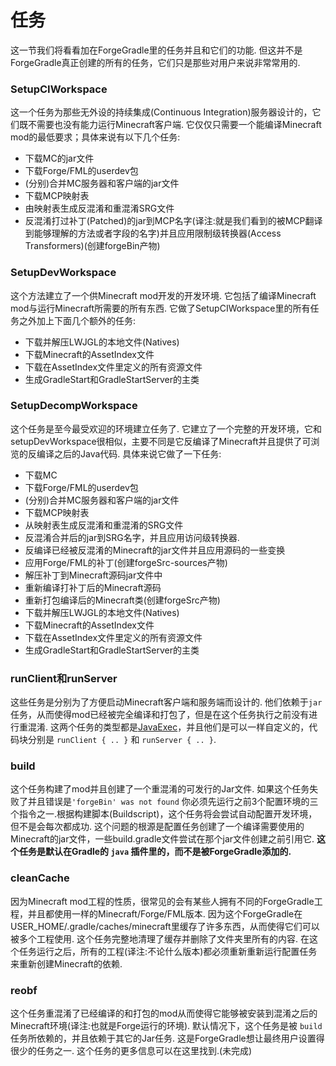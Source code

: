 # 任务

这一节我们将看看加在ForgeGradle里的任务并且和它们的功能. 但这并不是ForgeGradle真正创建的所有的任务，它们只是那些对用户来说非常常用的.

### SetupCIWorkspace

这一个任务为那些无外设的持续集成(Continuous Integration)服务器设计的，它们既不需要也没有能力运行Minecraft客户端. 它仅仅只需要一个能编译Minecraft mod的最低要求；具体来说有以下几个任务:

 - 下载MC的jar文件
 - 下载Forge/FML的userdev包
 - (分别)合并MC服务器和客户端的jar文件
 - 下载MCP映射表
 - 由映射表生成反混淆和重混淆SRG文件
 - 反混淆打过补丁(Patched)的jar到MCP名字(译注:就是我们看到的被MCP翻译到能够理解的方法或者字段的名字)并且应用限制级转换器(Access Transformers)(创建forgeBin产物)

### SetupDevWorkspace

这个方法建立了一个供Minecraft mod开发的开发环境. 它包括了编译Minecraft mod与运行Minecraft所需要的所有东西. 它做了SetupCIWorkspace里的所有任务之外加上下面几个额外的任务:
 - 下载并解压LWJGL的本地文件(Natives)
 - 下载Minecraft的AssetIndex文件
 - 下载在AssetIndex文件里定义的所有资源文件
 - 生成GradleStart和GradleStartServer的主类


### SetupDecompWorkspace

这个任务是至今最受欢迎的环境建立任务了. 它建立了一个完整的开发环境，它和setupDevWorkspace很相似，主要不同是它反编译了Minecraft并且提供了可浏览的反编译之后的Java代码. 具体来说它做了一下任务:

- 下载MC
- 下载Forge/FML的userdev包
- (分别)合并MC服务器和客户端的jar文件
- 下载MCP映射表
- 从映射表生成反混淆和重混淆的SRG文件
- 反混淆合并后的jar到SRG名字，并且应用访问级转换器.
- 反编译已经被反混淆的Minecraft的jar文件并且应用源码的一些变换
- 应用Forge/FML的补丁(创建forgeSrc-sources产物)
- 解压补丁到Minecraft源码jar文件中
- 重新编译打补丁后的Minecraft源码
- 重新打包编译后的Minecraft类(创建forgeSrc产物)
- 下载并解压LWJGL的本地文件(Natives)
- 下载Minecraft的AssetIndex文件
- 下载在AssetIndex文件里定义的所有资源文件
- 生成GradleStart和GradleStartServer的主类

### runClient和runServer

这些任务是分别为了方便启动Minecraft客户端和服务端而设计的. 他们依赖于`jar`任务，从而使得mod已经被完全编译和打包了，但是在这个任务执行之前没有进行重混淆. 这两个任务的类型都是[JavaExec](https://gradle.org/docs/current/dsl/org.gradle.api.tasks.JavaExec.html)，并且他们是可以一样自定义的，代码块分别是 `runClient { .. }` 和 `runServer { .. }`.

### build

这个任务构建了mod并且创建了一个重混淆的可发行的Jar文件. 如果这个任务失败了并且错误是`'forgeBin' was not found` 你必须先运行之前3个配置环境的三个指令之一.根据构建脚本(Buildscript)，这个任务将会尝试自动配置开发环境，但不是会每次都成功. 这个问题的根源是配置任务创建了一个编译需要使用的Minecraft的jar文件，一些build.gradle文件尝试在那个jar文件创建之前引用它. **这个任务是默认在Gradle的 `java` 插件里的，而不是被ForgeGradle添加的.**

### cleanCache

因为Minecraft mod工程的性质，很常见的会有某些人拥有不同的ForgeGradle工程，并且都使用一样的Minecraft/Forge/FML版本. 因为这个ForgeGradle在USER_HOME/.gradle/caches/minecraft里缓存了许多东西，从而使得它们可以被多个工程使用. 这个任务完整地清理了缓存并删除了文件夹里所有的内容. 在这个任务运行之后，所有的工程(译注:不论什么版本)都必须重新重新运行配置任务来重新创建Minecraft的依赖.

### reobf

这个任务重混淆了已经编译的和打包的mod从而使得它能够被安装到混淆之后的Minecraft环境(译注:也就是Forge运行的环境). 默认情况下，这个任务是被 `build` 任务所依赖的，并且依赖于其它的Jar任务. 这是ForgeGradle想让最终用户设置得很少的任务之一. 这个任务的更多信息可以在这里找到.(未完成)
